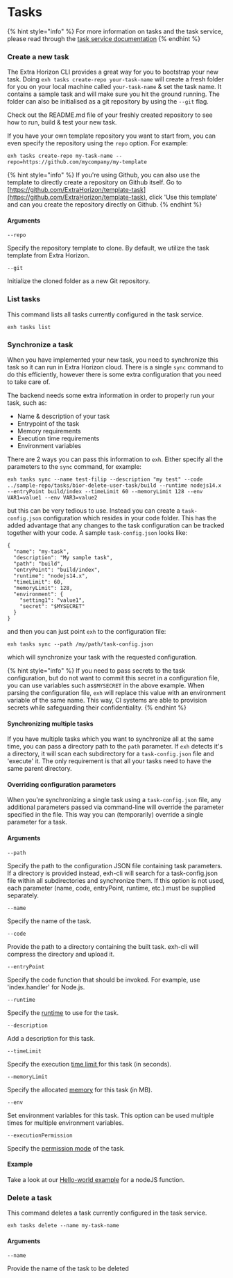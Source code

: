 # Tasks

{% hint style="info" %}
For more information on tasks and the task service, please read through the [task service documentation](https://docs.extrahorizon.com/extrahorizon/for-developers/automation/task-service)
{% endhint %}

### Create a new task

The Extra Horizon CLI provides a great way for you to bootstrap your new task. Doing `exh tasks create-repo your-task-name` will create a fresh folder for you on your local machine called `your-task-name` & set the task name. It contains a sample task and will make sure you hit the ground running. The folder can also be initialised as a git repository by using the `--git` flag.

Check out the README.md file of your freshly created repository to see how to run, build & test your new task.

If you have your own template repository you want to start from, you can even specify the repository using the `repo` option. For example:

```
exh tasks create-repo my-task-name --repo=https://github.com/mycompany/my-template
```

{% hint style="info" %}
If you're using Github, you can also use the template to directly create a repository on Github itself. Go to [https://github.com/ExtraHorizon/template-task](https://github.com/ExtraHorizon/template-task), click 'Use this template' and can you create the repository directly on Github.
{% endhint %}

#### Arguments

`--repo`

&#x20;Specify the repository template to clone. By default, we utilize the task template from Extra Horizon.&#x20;

`--git`

&#x20;Initialize the cloned folder as a new Git repository.

### List tasks

This command lists all tasks currently configured in the task service.

```
exh tasks list
```

### Synchronize a task

When you have implemented your new task, you need to synchronize this task so it can run in Extra Horizon cloud. There is a single `sync` command to do this efficiently, however there is some extra configuration that you need to take care of.

The backend needs some extra information in order to properly run your task, such as:

* Name & description of your task
* Entrypoint of the task
* Memory requirements
* Execution time requirements
* Environment variables

There are 2 ways you can pass this information to `exh`. Either specify all the parameters to the `sync` command, for example:

```
exh tasks sync --name test-filip --description "my test" --code ../sample-repo/tasks/bior-delete-user-task/build --runtime nodejs14.x --entryPoint build/index --timeLimit 60 --memoryLimit 128 --env VAR1=value1 --env VAR3=value2
```

but this can be very tedious to use. Instead you can create a `task-config.json` configuration which resides in your code folder. This has the added advantage that any changes to the task configuration can be tracked together with your code. A sample `task-config.json` looks like:

```
{
  "name": "my-task",
  "description": "My sample task",
  "path": "build",
  "entryPoint": "build/index",
  "runtime": "nodejs14.x",
  "timeLimit": 60,
  "memoryLimit": 128,
  "environment": {
    "setting1": "value1",
    "secret": "$MYSECRET"
  }
}
```

and then you can just point `exh` to the configuration file:

```
exh tasks sync --path /my/path/task-config.json
```

which will synchronize your task with the requested configuration.

{% hint style="info" %}
If you need to pass secrets to the task configuration, but do not want to commit this secret in a configuration file, you can use variables such as`$MYSECRET` in the above example. When parsing the configuration file, `exh` will replace this value with an environment variable of the same name. This way, CI systems are able to provision secrets while safeguarding their confidentiality.
{% endhint %}

#### Synchronizing multiple tasks

If you have multiple tasks which you want to synchronize all at the same time, you can pass a directory path to the `path` parameter. If `exh` detects it's a directory, it will scan each subdirectory for a `task-config.json` file and 'execute' it. The only requirement is that all your tasks need to have the same parent directory.

#### Overriding configuration parameters

When you're synchronizing a single task using a `task-config.json` file, any additional parameters passed via command-line will override the parameter specified in the file. This way you can (temporarily) override a single parameter for a task.&#x20;

#### Arguments

`--path`              &#x20;

Specify the path to the configuration JSON file containing task parameters. If a directory is provided instead, exh-cli will search for a task-config.json file within all subdirectories and synchronize them. If this option is not used, each parameter (name, code, entryPoint, runtime, etc.) must be supplied separately.                                 &#x20;

&#x20; `--name`

Specify the name of the task.

&#x20; `--code`           &#x20;

Provide the path to a directory containing the built task. exh-cli will compress the directory and upload it.

&#x20; `--entryPoint`       &#x20;

Specify the code function that should be invoked. For example, use 'index.handler' for Node.js.

&#x20; `--runtime`             &#x20;

Specify the [runtime](https://docs.extrahorizon.com/extrahorizon/services/automation/task-service/functions#runtime) to use for the task.

&#x20; `--description`        &#x20;

Add a description for this task.

&#x20; `--timeLimit`           &#x20;

Specify the execution [time limit ](https://docs.extrahorizon.com/extrahorizon/services/automation/task-service/functions#timelimit)for this task (in seconds).

&#x20; `--memoryLimit`        &#x20;

Specify the allocated [memory](https://docs.extrahorizon.com/extrahorizon/services/automation/task-service/functions#memorylimit) for this task (in MB).

&#x20; `--env`                 &#x20;

Set environment variables for this task. This option can be used multiple times for multiple environment variables.

&#x20; `--executionPermission`

Specify the [permission mode](https://docs.extrahorizon.com/extrahorizon/services/automation/task-service/functions#executionoptions-properties) of the task.

#### Example

Take a look at our [Hello-world example](hello-world-task.md) for a nodeJS function.

### Delete a task

This command deletes a task currently configured in the task service.

```
exh tasks delete --name my-task-name
```

#### Arguments                        &#x20;

&#x20; `--name`

Provide the name of the task to be deleted
